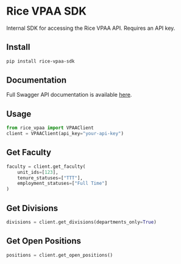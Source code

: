# Rice VPAA SDK

Internal SDK for accessing the Rice VPAA API. Requires an API key.

## Install
```bash
pip install rice-vpaa-sdk
```

## Documentation

Full Swagger API documentation is available [here](https://vpaa-api-server-stnkl.ondigitalocean.app/docs).

## Usage
```python
from rice_vpaa import VPAAClient
client = VPAAClient(api_key="your-api-key")
```

## Get Faculty
```python
faculty = client.get_faculty(
    unit_ids=[123],
    tenure_statuses=["TTT"],
    employment_statuses=["Full Time"]
)
```

## Get Divisions
```python
divisions = client.get_divisions(departments_only=True)
```

## Get Open Positions
```python
positions = client.get_open_positions()
```
